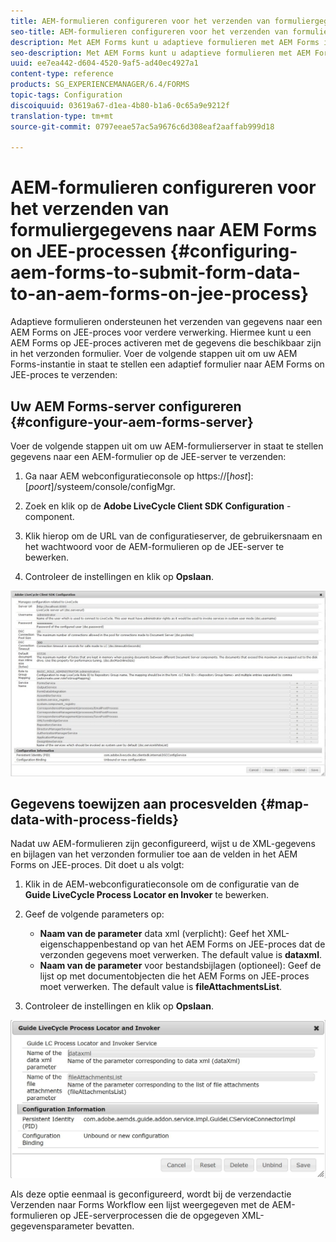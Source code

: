 ```yaml
---
title: AEM-formulieren configureren voor het verzenden van formuliergegevens naar AEM Forms on JEE-processen
seo-title: AEM-formulieren configureren voor het verzenden van formuliergegevens naar AEM Forms on JEE-processen
description: Met AEM Forms kunt u adaptieve formulieren met AEM Forms integreren in JEE-processen voor de verwerking van formuliergegevens.
seo-description: Met AEM Forms kunt u adaptieve formulieren met AEM Forms integreren in JEE-processen voor de verwerking van formuliergegevens.
uuid: ee7ea442-d604-4520-9af5-ad40ec4927a1
content-type: reference
products: SG_EXPERIENCEMANAGER/6.4/FORMS
topic-tags: Configuration
discoiquuid: 03619a67-d1ea-4b80-b1a6-0c65a9e9212f
translation-type: tm+mt
source-git-commit: 0797eeae57ac5a9676c6d308eaf2aaffab999d18

---
```



# AEM-formulieren configureren voor het verzenden van formuliergegevens naar AEM Forms on JEE-processen {#configuring-aem-forms-to-submit-form-data-to-an-aem-forms-on-jee-process}

Adaptieve formulieren ondersteunen het verzenden van gegevens naar een AEM Forms on JEE-proces voor verdere verwerking. Hiermee kunt u een AEM Forms op JEE-proces activeren met de gegevens die beschikbaar zijn in het verzonden formulier. Voer de volgende stappen uit om uw AEM Forms-instantie in staat te stellen een adaptief formulier naar AEM Forms on JEE-proces te verzenden:

## Uw AEM Forms-server configureren {#configure-your-aem-forms-server}

Voer de volgende stappen uit om uw AEM-formulierserver in staat te stellen gegevens naar een AEM-formulier op de JEE-server te verzenden:

1. Ga naar AEM webconfiguratieconsole op https://[*host*]:[*poort*]/systeem/console/configMgr.

1. Zoek en klik op de **Adobe LiveCycle Client SDK Configuration** -component.
1. Klik hierop om de URL van de configuratieserver, de gebruikersnaam en het wachtwoord voor de AEM-formulieren op de JEE-server te bewerken.
1. Controleer de instellingen en klik op **Opslaan**.

![Configuratie van de Adobe LiveCycle Client SDK](assets/clientsdkconfiguration.jpg)

## Gegevens toewijzen aan procesvelden {#map-data-with-process-fields}

Nadat uw AEM-formulieren zijn geconfigureerd, wijst u de XML-gegevens en bijlagen van het verzonden formulier toe aan de velden in het AEM Forms on JEE-proces. Dit doet u als volgt:

1. Klik in de AEM-webconfiguratieconsole om de configuratie van de **Guide LiveCycle Process Locator en Invoker** te bewerken.
1. Geef de volgende parameters op:

   * **Naam van de parameter** data xml (verplicht): Geef het XML-eigenschappenbestand op van het AEM Forms on JEE-proces dat de verzonden gegevens moet verwerken. The default value is **dataxml**.
   * **Naam van de parameter** voor bestandsbijlagen (optioneel): Geef de lijst op met documentobjecten die het AEM Forms on JEE-proces moet verwerken. The default value is **fileAttachmentsList**.

1. Controleer de instellingen en klik op **Opslaan**.

![Geleider LiveCycle Process Locator en Invoker](assets/test3.jpg)

Als deze optie eenmaal is geconfigureerd, wordt bij de verzendactie Verzenden naar Forms Workflow een lijst weergegeven met de AEM-formulieren op JEE-serverprocessen die de opgegeven XML-gegevensparameter bevatten.

